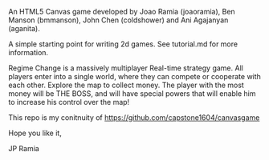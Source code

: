 An HTML5 Canvas game developed by Joao Ramia (joaoramia), Ben Manson (bmmanson), John Chen (coldshower) and Ani Agajanyan (aganita).

A simple starting point for writing 2d games. See tutorial.md for more information.

Regime Change is a massively multiplayer Real-time strategy game. All players enter into a single world, where they can compete or cooperate with each other. Explore the map to collect money. The player with the most money will be THE BOSS, and will have special powers that will enable him to increase his control over the map!

This repo is my conitnuity of https://github.com/capstone1604/canvasgame

Hope you like it,

JP Ramia
